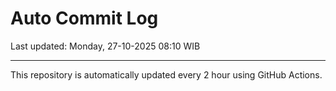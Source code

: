 # Auto Commit Log

Last updated: Monday, 27-10-2025 08:10 WIB

---

This repository is automatically updated every 2 hour using GitHub Actions.
